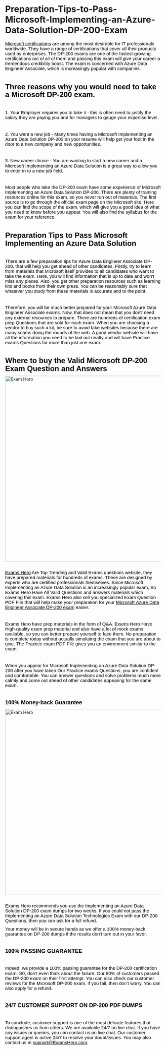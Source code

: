 # Preparation-Tips-to-Pass-Microsoft-Implementing-an-Azure-Data-Solution-DP-200-Exam
<p style='margin-top:0in;margin-right:0in;margin-bottom:8.0pt;margin-left:0in;line-height:12.05pt;font-size:15px;font-family:"Calibri",sans-serif;'><span style="font-size:15px;color:black;"><a href="https://examshero.com/microsoft/"><span style="color:black;"><span style="color:black;">Microsoft<span style="color:black;">&nbsp;certifications</span></span></span></a> are among the most desirable for IT professionals worldwide. They have a range of certifications that cover all their products used by enterprises. The DP-200 exams are one of the fastest-growing certifications out of all of them and passing this exam will give your career a tremendous credibility boost. The exam is concerned with Azure Data Engineer Associate, which is increasingly popular with companies.</span></p>
<p style='margin-top:0in;margin-right:0in;margin-bottom:8.0pt;margin-left:0in;line-height:12.05pt;font-size:15px;font-family:"Calibri",sans-serif;'><span style="font-size:15px;color:black;">&nbsp;</span></p>
<p style='margin-top:0in;margin-right:0in;margin-bottom:8.0pt;margin-left:0in;line-height:19.25pt;font-size:15px;font-family:"Calibri",sans-serif;'><strong><span style="font-size:24px;color:black;">Three reasons why you would need to take a Microsoft DP-200 exam.</span></strong></p>
<p style='margin-top:0in;margin-right:0in;margin-bottom:8.0pt;margin-left:0in;line-height:12.05pt;font-size:15px;font-family:"Calibri",sans-serif;'><span style="font-size:15px;color:black;">&nbsp;</span></p>
<p style='margin-top:0in;margin-right:0in;margin-bottom:8.0pt;margin-left:0in;line-height:12.05pt;font-size:15px;font-family:"Calibri",sans-serif;'><span style="font-size:15px;color:black;">1. Your Employer requires you to take it - this is often need to justify the salary they are paying you and for managers to gauge your expertise level.</span></p>
<p style='margin-top:0in;margin-right:0in;margin-bottom:8.0pt;margin-left:0in;line-height:12.05pt;font-size:15px;font-family:"Calibri",sans-serif;'><span style="font-size:15px;color:black;">&nbsp;</span></p>
<p style='margin-top:0in;margin-right:0in;margin-bottom:8.0pt;margin-left:0in;line-height:12.05pt;font-size:15px;font-family:"Calibri",sans-serif;'><span style="font-size:15px;color:black;">2. You want a new job - Many times having a Microsoft Implementing an Azure Data Solution DP-200 on your resume will help get your foot in the door to a new company and new opportunities.</span></p>
<p style='margin-top:0in;margin-right:0in;margin-bottom:8.0pt;margin-left:0in;line-height:12.05pt;font-size:15px;font-family:"Calibri",sans-serif;'><span style="font-size:15px;color:black;">&nbsp;</span></p>
<p style='margin-top:0in;margin-right:0in;margin-bottom:8.0pt;margin-left:0in;line-height:12.05pt;font-size:15px;font-family:"Calibri",sans-serif;'><span style="font-size:15px;color:black;">3. New career choice - You are wanting to start a new career and a Microsoft Implementing an Azure Data Solution is a great way to allow you to enter in to a new job field.</span></p>
<p style='margin-top:0in;margin-right:0in;margin-bottom:8.0pt;margin-left:0in;line-height:12.05pt;font-size:15px;font-family:"Calibri",sans-serif;'><span style="font-size:15px;color:black;">&nbsp;</span></p>
<p style='margin-top:0in;margin-right:0in;margin-bottom:8.0pt;margin-left:0in;line-height:12.05pt;font-size:15px;font-family:"Calibri",sans-serif;'><span style="font-size:15px;color:black;">Most people who take the DP-200 exam have some experience of Microsoft Implementing an Azure Data Solution DP-200. There are plenty of training resources online for this exam, so you never run out of materials. The first source is to go through the official exam page on the Microsoft site. Here you can find the scope of the exam, which will give you a good idea of what you need to know before you appear. You will also find the syllabus for the exam for your reference.</span></p>
<p style='margin-top:0in;margin-right:0in;margin-bottom:8.0pt;margin-left:0in;line-height:12.05pt;font-size:15px;font-family:"Calibri",sans-serif;'><span style="font-size:15px;color:black;">&nbsp;</span></p>
<p style='margin-top:0in;margin-right:0in;margin-bottom:8.0pt;margin-left:0in;line-height:19.25pt;font-size:15px;font-family:"Calibri",sans-serif;'><strong><span style="font-size:24px;color:black;">Preparation Tips to Pass Microsoft Implementing an Azure Data Solution</span></strong></p>
<p style='margin-top:0in;margin-right:0in;margin-bottom:8.0pt;margin-left:0in;line-height:12.05pt;font-size:15px;font-family:"Calibri",sans-serif;'><span style="font-size:15px;color:black;">&nbsp;</span></p>
<p style='margin-top:0in;margin-right:0in;margin-bottom:8.0pt;margin-left:0in;line-height:12.05pt;font-size:15px;font-family:"Calibri",sans-serif;'><span style="font-size:15px;color:black;">There are a few preparation tips for Azure Data Engineer Associate DP-200, that will help you get ahead of other candidates. Firstly, try to learn from materials that Microsoft itself provides to all candidates who want to take the exam. Here, you will find information that is up to date and won&apos;t miss any pieces. Also, you get other preparation resources such as learning kits and books from their own press. You can be reasonably sure that whatever you study from these materials is accurate and to the point.</span></p>
<p style='margin-top:0in;margin-right:0in;margin-bottom:8.0pt;margin-left:0in;line-height:12.05pt;font-size:15px;font-family:"Calibri",sans-serif;'><span style="font-size:15px;color:black;">&nbsp;</span></p>
<p style='margin-top:0in;margin-right:0in;margin-bottom:8.0pt;margin-left:0in;line-height:12.05pt;font-size:15px;font-family:"Calibri",sans-serif;'><span style="font-size:15px;color:black;">Therefore, you will be much better prepared for your Microsoft Azure Data Engineer Associate exams. Now, that does not mean that you don&apos;t need any external resources to prepare. There are hundreds of certification exam prep Questions that are sold for each exam. When you are choosing a vendor to buy such a kit, be sure to avoid fake websites because there are many scams doing the rounds of the web. A good vendor website will have all the information you need to be laid out neatly and will have Practice exams Questions for more than just one exam.</span></p>
<p style='margin-top:0in;margin-right:0in;margin-bottom:8.0pt;margin-left:0in;line-height:12.05pt;font-size:15px;font-family:"Calibri",sans-serif;'><span style="font-size:15px;color:black;">&nbsp;</span></p>
<p style='margin-top:0in;margin-right:0in;margin-bottom:8.0pt;margin-left:0in;line-height:19.25pt;font-size:15px;font-family:"Calibri",sans-serif;'><strong><span style="font-size:24px;color:black;">Where to buy the Valid Microsoft DP-200 Exam Question and Answers</span></strong></p>
<!DOCTYPE html>
<html>
   <body>
      <a href="https://examshero.com/microsoft/dp-200-exam-dumps/">
         <img alt="Exam Hero" src="https://examshero.com/wp-content/uploads/2022/01/Practice-test-questions-scaled.jpg"
         width=700" height="600">
      </a>
   </body>
</html>

<p style='margin-top:0in;margin-right:0in;margin-bottom:8.0pt;margin-left:0in;line-height:12.05pt;font-size:15px;font-family:"Calibri",sans-serif;'><span style="font-size:15px;color:black;">&nbsp;</span></p>
<p style='margin-top:0in;margin-right:0in;margin-bottom:8.0pt;margin-left:0in;line-height:12.05pt;font-size:15px;font-family:"Calibri",sans-serif;'><span style="font-size:15px;color:black;"><a href="https://examshero.com/"><span style="color:black;"><span style="color:black;">Exams Hero</span></span></a> Are Top Trending and Valid Exams questions website, they have prepared materials for hundreds of exams. These are designed by experts who are certified professionals themselves. Since Microsoft Implementing an Azure Data Solution is an increasingly popular exam, So Exams Hero Have All Valid Questions and answers materials which covering this exam. Exams Hero also sell you specialized Exam Question PDF File that will help make your preparation for your <a href="https://examshero.com/microsoft/dp-200-exam-dumps/"><span style="color:black;"><span style="color:black;">Microsoft<span style="color:black;">&nbsp;<span style="color:black;">Azure Da<span style="color:black;">ta Engineer Associate<span style="color:black;">&nbsp;<span style="color:black;">DP-200<span style="color:black;">&nbsp;exam</span></span></span></span></span></span></span></span></a> easier.</span></p>
<p style='margin-top:0in;margin-right:0in;margin-bottom:8.0pt;margin-left:0in;line-height:12.05pt;font-size:15px;font-family:"Calibri",sans-serif;'><span style="font-size:15px;color:black;">&nbsp;</span></p>
<p style='margin-top:0in;margin-right:0in;margin-bottom:8.0pt;margin-left:0in;line-height:12.05pt;font-size:15px;font-family:"Calibri",sans-serif;'><span style="font-size:15px;color:black;">Exams Hero have prep materials in the form of Q&amp;A. Exams Hero Have High-quality exam prep material and also have a lot of mock exams available, so you can better prepare yourself to face them. No preparation is complete today without actually simulating the exam that you are about to give. The Practice exam PDF File gives you an environment similar to the exam.</span></p>
<p style='margin-top:0in;margin-right:0in;margin-bottom:8.0pt;margin-left:0in;line-height:12.05pt;font-size:15px;font-family:"Calibri",sans-serif;'><span style="font-size:15px;color:black;">&nbsp;</span></p>
<p style='margin-top:0in;margin-right:0in;margin-bottom:8.0pt;margin-left:0in;line-height:12.05pt;font-size:15px;font-family:"Calibri",sans-serif;'><span style="font-size:15px;color:black;">When you appear for Microsoft Implementing an Azure Data Solution DP-200 after you have taken Our Practice exams Questions, you are confident and comfortable. You can answer questions and solve problems much more calmly and come out ahead of other candidates appearing for the same exam.</span></p>
<p style='margin-top:0in;margin-right:0in;margin-bottom:8.0pt;margin-left:0in;line-height:12.05pt;font-size:15px;font-family:"Calibri",sans-serif;'><span style="font-size:15px;color:black;">&nbsp;</span></p>
<p style='margin-top:0in;margin-right:0in;margin-bottom:8.0pt;margin-left:0in;line-height:15.0pt;font-size:15px;font-family:"Calibri",sans-serif;'><strong><span style="font-size:18px;color:black;">100% Money-back Guarantee</span></strong></p>
<!DOCTYPE html>
<html>
   <body>
      <a href="https://examshero.com/microsoft/dp-200-exam-dumps/">
         <img alt="Exam Hero" src="https://examshero.com/wp-content/uploads/2022/01/Mehnat-ha-Boss.jpg"
         width=700" height="600">
      </a>
   </body>
</html>

<p style='margin-top:0in;margin-right:0in;margin-bottom:8.0pt;margin-left:0in;line-height:12.05pt;font-size:15px;font-family:"Calibri",sans-serif;'><span style="font-size:15px;color:black;">&nbsp;</span></p>
<p style='margin-top:0in;margin-right:0in;margin-bottom:8.0pt;margin-left:0in;line-height:12.05pt;font-size:15px;font-family:"Calibri",sans-serif;'><span style="font-size:15px;color:black;">Exams Hero recommends you use the Implementing an Azure Data Solution DP-200 exam dumps for two weeks. If you could not pass the Implementing an Azure Data Solution Technologies Exam with our DP-200 Questions, then you can ask for a full refund.</span></p>
<p style='margin-top:0in;margin-right:0in;margin-bottom:8.0pt;margin-left:0in;line-height:12.05pt;font-size:15px;font-family:"Calibri",sans-serif;'><span style="font-size:15px;color:black;">Your money will be in secure hands as we offer a 100% money-back guarantee on DP-200 dumps if the results don&apos;t turn out in your favor.</span></p>
<p style='margin-top:0in;margin-right:0in;margin-bottom:8.0pt;margin-left:0in;line-height:12.05pt;font-size:15px;font-family:"Calibri",sans-serif;'><span style="font-size:15px;color:black;">&nbsp;</span></p>
<p style='margin-top:0in;margin-right:0in;margin-bottom:8.0pt;margin-left:0in;line-height:15.0pt;font-size:15px;font-family:"Calibri",sans-serif;'><strong><span style="font-size:18px;color:black;">100% PASSING GUARANTEE</span></strong></p>
<p style='margin-top:0in;margin-right:0in;margin-bottom:8.0pt;margin-left:0in;line-height:12.05pt;font-size:15px;font-family:"Calibri",sans-serif;'><span style="font-size:15px;color:black;">&nbsp;</span></p>
<p style='margin-top:0in;margin-right:0in;margin-bottom:8.0pt;margin-left:0in;line-height:12.05pt;font-size:15px;font-family:"Calibri",sans-serif;'><span style="font-size:15px;color:black;">Indeed, we provide a 100% passing guarantee for the DP-200 certification exam. S0, don&rsquo;t even think about the failure. Our 90% of customers passed the DP-200 exam on their first attempt. You can also check our customer reviews for the Microsoft DP-200 exam. If you fail, then don&rsquo;t worry. You can also apply for a refund.</span></p>
<p style='margin-top:0in;margin-right:0in;margin-bottom:8.0pt;margin-left:0in;line-height:12.05pt;font-size:15px;font-family:"Calibri",sans-serif;'><span style="font-size:15px;color:black;">&nbsp;</span></p>
<p style='margin-top:0in;margin-right:0in;margin-bottom:8.0pt;margin-left:0in;line-height:15.0pt;font-size:15px;font-family:"Calibri",sans-serif;'><strong><span style="font-size:18px;color:black;">24/7 CUSTOMER SUPPORT ON DP-200 PDF DUMPS</span></strong></p>
<p style='margin-top:0in;margin-right:0in;margin-bottom:8.0pt;margin-left:0in;line-height:12.05pt;font-size:15px;font-family:"Calibri",sans-serif;'><span style="font-size:15px;color:black;">&nbsp;</span></p>
<p style='margin-top:0in;margin-right:0in;margin-bottom:8.0pt;margin-left:0in;line-height:12.05pt;font-size:15px;font-family:"Calibri",sans-serif;'><span style="font-size:15px;color:black;">To conclude, customer support is one of the most delicate features that distinguishes us from others. We are available 24/7 on live chat. If you have any issues or queries, you can contact us on live chat. Our customer support agent is active 24/7 to resolve your doubt/issues. You may also contact us at <a href="mailto:support@ExamsHero.com"><span style="color:black;"><span style="color:black;">support@ExamsHero.com</span></span></a>.</span></p>
